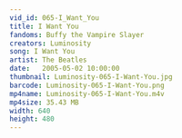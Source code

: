 ```yaml
---
vid_id: 065-I_Want_You
title: I Want You
fandoms: Buffy the Vampire Slayer
creators: Luminosity
song: I Want You
artist: The Beatles
date:   2005-05-02 10:00:00
thumbnail: Luminosity-065-I-Want-You.jpg
barcode: Luminosity-065-I-Want-You.png
mp4name: Luminosity-065-I-Want-You.m4v
mp4size: 35.43 MB
width: 640
height: 480
---
```



  
